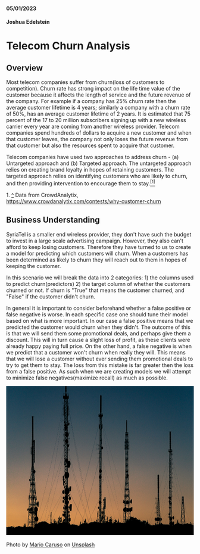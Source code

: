 #### 05/01/2023
#### Joshua Edelstein



# Telecom Churn Analysis
## Overview

Most telecom companies suffer from churn(loss of customers to competition). Churn rate has strong impact on the life time value of the customer because it affects the length of service and the future revenue of the company. For example if a company has 25% churn rate then the average customer lifetime is 4 years; similarly a company with a churn rate of 50%, has an average customer lifetime of 2 years. It is estimated that 75 percent of the 17 to 20 million subscribers signing up with a new wireless carrier every year are coming from another wireless provider. Telecom companies spend hundreds of dollars to acquire a new customer and when that customer leaves, the company not only loses the future revenue from that customer but also the resources spent to acquire that customer.

Telecom companies have used two approaches to address churn - (a) Untargeted approach and (b) Targeted approach. The untargeted approach relies on creating brand loyalty in hopes of retaining customers. The targeted approach relies on identifying customers who are likely to churn, and then providing intervention to encourage them to stay.<a name="cite_ref-1"></a>[<sup>[1]</sup>](#cite_note-1)

<a name="cite_note-1"></a>1. [^](#cite_ref-1) Data from CrowdAnalytix, https://www.crowdanalytix.com/contests/why-customer-churn

## Business Understanding

SyriaTel is a smaller end wireless provider, they don't have such the budget to invest in a large scale advertising campaign. However, they also can't afford to keep losing customers. Therefore they have turned to us to create a model for predicting which customers will churn. When a customers has been determined as likely to churn they will reach out to them in hopes of keeping the customer.

In this scenario we will break the data into 2 categories: 1) the columns used to predict churn(predictors) 2) the target column of whether the customers churned or not. If churn is "True" that means the customer churned, and "False" if the customer didn't churn. 

In general it is important to consider beforehand whether a false positive or false negative is worse. In each specific case one should tune their model based on what is more important. In our case a false positive means that we predicted the customer would churn when they didn't. The outcome of this is that we will send them some promotional deals, and perhaps give them a discount. This will in turn cause a slight loss of profit, as these clients were already happy paying full price. On the other hand, a false negative is when we predict that a customer won't churn when really they will. This means that we will lose a customer without ever sending them promotional deals to try to get them to stay. The loss from this mistake is far greater then the loss from a false positive. As such when we are creating models we will attempt to minimize false negatives(maximize recall) as much as possible.

<div>
<img src="Images/telephone_poles.jpg", width = 800, height = 400/>
</div>

Photo by <a href="https://unsplash.com/@giggiulena?utm_source=unsplash&utm_medium=referral&utm_content=creditCopyText">Mario Caruso</a> on <a href="https://unsplash.com/photos/0C9VmZUqcT8?utm_source=unsplash&utm_medium=referral&utm_content=creditCopyText">Unsplash</a>
  
